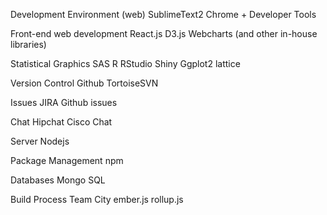 
Development Environment (web)
SublimeText2
Chrome + Developer Tools

Front-end web development
React.js
D3.js
Webcharts (and other in-house libraries)

Statistical Graphics
SAS
R
RStudio
Shiny
Ggplot2
lattice

Version Control
Github
TortoiseSVN

Issues
JIRA
Github issues

Chat
Hipchat
Cisco Chat

Server
Nodejs

Package Management
npm

Databases
Mongo
SQL

Build Process
Team City
ember.js
rollup.js
